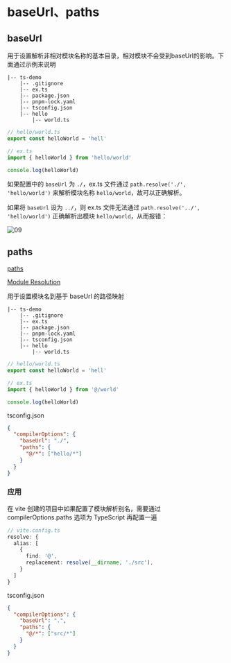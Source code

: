 # baseUrl、paths

## baseUrl

用于设置解析非相对模块名称的基本目录，相对模块不会受到baseUrl的影响。下面通过示例来说明

```
|-- ts-demo
    |-- .gitignore
    |-- ex.ts
    |-- package.json
    |-- pnpm-lock.yaml
    |-- tsconfig.json
    |-- hello
        |-- world.ts
```

```ts
// hello/world.ts
export const helloWorld = 'hell'
```

```ts
// ex.ts
import { helloWorld } from 'hello/world'

console.log(helloWorld)
```

如果配置中的 `baseUrl` 为 `./`，ex.ts 文件通过 `path.resolve('./', 'hello/world')` 来解析模块名称 `hello/world`，故可以正确解析。

如果将 `baseUrl` 设为 `../`，则 ex.ts 文件无法通过 `path.resolve('../', 'hello/world')` 正确解析出模块 `hello/world`，从而报错：

![09](/images/20230713/09.png)

## paths

[paths](https://www.typescriptlang.org/tsconfig#paths)

[Module Resolution](https://www.typescriptlang.org/docs/handbook/module-resolution.html#path-mapping)

用于设置模块名到基于 baseUrl 的路径映射

```
|-- ts-demo
    |-- .gitignore
    |-- ex.ts
    |-- package.json
    |-- pnpm-lock.yaml
    |-- tsconfig.json
    |-- hello
        |-- world.ts
```

```ts
// hello/world.ts
export const helloWorld = 'hell'
```

```ts
// ex.ts
import { helloWorld } from '@/world'

console.log(helloWorld)
```

tsconfig.json

```json
{
  "compilerOptions": {
    "baseUrl": "./",
    "paths": {
      "@/*": ["hello/*"]
    }
  }
}
```

### 应用

在 vite 创建的项目中如果配置了模块解析别名，需要通过 compilerOptions.paths 选项为 TypeScript 再配置一遍

```ts
// vite.config.ts
resolve: {
  alias: [
    {
      find: '@',
      replacement: resolve(__dirname, './src'),
    }
  ]
}
```

tsconfig.json

```json
{
  "compilerOptions": {
    "baseUrl": ".",
    "paths": {
      "@/*": ["src/*"]
    }
  }
}
```
